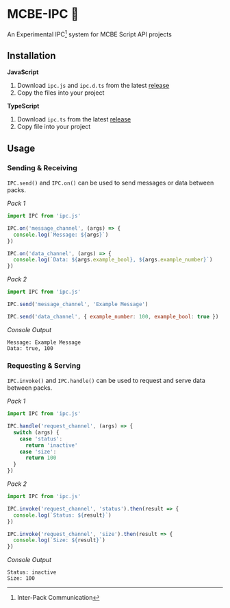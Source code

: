 # MCBE-IPC 📡

An Experimental IPC[^1] system for MCBE Script API projects

[^1]: Inter-Pack Communication

## Installation
**JavaScript**
1. Download `ipc.js` and `ipc.d.ts` from the latest [release](https://github.com/OmniacDev/MCBE-IPC/releases/latest)
2. Copy the files into your project

**TypeScript**
1. Download `ipc.ts` from the latest [release](https://github.com/OmniacDev/MCBE-IPC/releases/latest)
2. Copy file into your project

##  Usage

### Sending & Receiving

`IPC.send()` and `IPC.on()` can be used to send messages or data between packs. 

_Pack 1_
```js
import IPC from 'ipc.js'

IPC.on('message_channel', (args) => {
  console.log(`Message: ${args}`)
})

IPC.on('data_channel', (args) => {
  console.log(`Data: ${args.example_bool}, ${args.example_number}`)
})
```
_Pack 2_
```js
import IPC from 'ipc.js'

IPC.send('message_channel', 'Example Message')

IPC.send('data_channel', { example_number: 100, example_bool: true })
```
_Console Output_
```
Message: Example Message
Data: true, 100
```

### Requesting & Serving

`IPC.invoke()` and `IPC.handle()` can be used to request and serve data between packs.

_Pack 1_
```js
import IPC from 'ipc.js'

IPC.handle('request_channel', (args) => {
  switch (args) {
    case 'status': 
      return 'inactive'
    case 'size': 
      return 100
  }
})
```
_Pack 2_
```js
import IPC from 'ipc.js'

IPC.invoke('request_channel', 'status').then(result => {
  console.log(`Status: ${result}`)
})

IPC.invoke('request_channel', 'size').then(result => {
  console.log(`Size: ${result}`)
})
```
_Console Output_
```
Status: inactive
Size: 100
```



